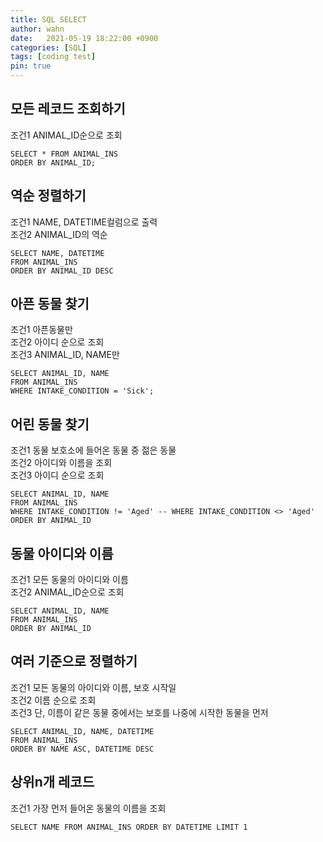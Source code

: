 ```yaml
---
title: SQL SELECT
author: wahn
date:   2021-05-19 18:22:00 +0900
categories: [SQL]
tags: [coding test]
pin: true
---
```

## 모든 레코드 조회하기  

조건1 ANIMAL_ID순으로 조회  

```
SELECT * FROM ANIMAL_INS
ORDER BY ANIMAL_ID;
```

## 역순 정렬하기  

조건1 NAME, DATETIME컬럼으로 출력  
조건2 ANIMAL_ID의 역순  

```
SELECT NAME, DATETIME
FROM ANIMAL_INS
ORDER BY ANIMAL_ID DESC
```

## 아픈 동물 찾기  

조건1 아픈동물만  
조건2 아이디 순으로 조회  
조건3 ANIMAL_ID, NAME만  

```
SELECT ANIMAL_ID, NAME
FROM ANIMAL_INS
WHERE INTAKE_CONDITION = 'Sick';
```

## 어린 동물 찾기  

조건1 동물 보호소에 들어온 동물 중 젊은 동물  
조건2 아이디와 이름을 조회  
조건3 아이디 순으로 조회  

```
SELECT ANIMAL_ID, NAME
FROM ANIMAL_INS
WHERE INTAKE_CONDITION != 'Aged' -- WHERE INTAKE_CONDITION <> 'Aged'
ORDER BY ANIMAL_ID
```


## 동물 아이디와 이름  

조건1 모든 동물의 아이디와 이름  
조건2 ANIMAL_ID순으로 조회  

```
SELECT ANIMAL_ID, NAME
FROM ANIMAL_INS
ORDER BY ANIMAL_ID
```


## 여러 기준으로 정렬하기  

조건1 모든 동물의 아이디와 이름, 보호 시작일  
조건2 이름 순으로 조회  
조건3 단, 이름이 같은 동물 중에서는 보호를 나중에 시작한 동물을 먼저  

```
SELECT ANIMAL_ID, NAME, DATETIME
FROM ANIMAL_INS
ORDER BY NAME ASC, DATETIME DESC
```


## 상위n개 레코드  

조건1 가장 먼저 들어온 동물의 이름을 조회  

```
SELECT NAME FROM ANIMAL_INS ORDER BY DATETIME LIMIT 1
```
